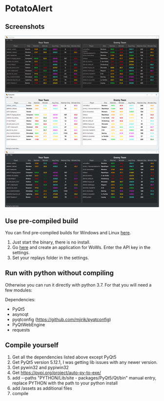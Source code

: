# PotatoAlert

## Screenshots

![default](screens/dark.png?raw=true)
![default](screens/default.png?raw=true)
![default](screens/dark2.png?raw=true)

## Use pre-compiled build
You can find pre-compiled builds for Windows and Linux [here](https://github.com/razaqq/PotatoAlert/releases).

1. Just start the binary, there is no install.
2. Go [here](https://developers.wargaming.net/applications/) and create an application for WoWs. Enter the API key in the settings.
3. Set your replays folder in the settings.


## Run with python without compiling
Otherwise you can run it directly with python 3.7.
For that you will need a few modules:

Dependencies:
- PyQt5
- asyncqt
- pyqtconfig (https://github.com/mjirik/pyqtconfig)
- PyQtWebEngine
- requests

## Compile yourself
1. Get all the dependencies listed above except PyQt5
2. Get PyQt5 version 5.12.1, I was getting lib issues with any newer version.
3. Get pywin32 and pypiwin32
4. Get https://pypi.org/project/auto-py-to-exe/
5. add --paths "PYTHON/Lib/site - packages/PyQt5/Qt/bin" manual entry, replace PYTHON with the path to your python install
6. add /assets as additional files
7. compile